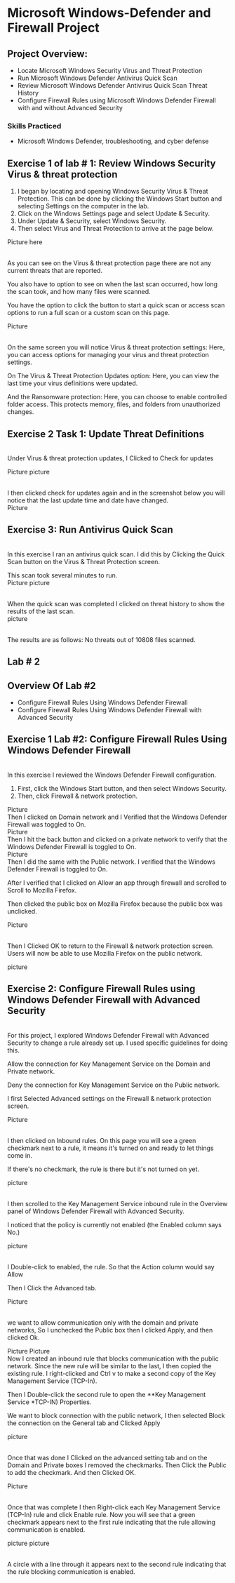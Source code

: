 <h1>Microsoft Windows-Defender and Firewall Project </h1>
<h2>  Project Overview:</h2>
<ul>
  <li>Locate Microsoft Windows Security Virus and Threat Protection</li>
  <li>Run Microsoft Windows Defender Antivirus Quick Scan</li>
  <li>Review Microsoft Windows Defender Antivirus Quick Scan Threat History</li>
  <li>Configure Firewall Rules using Microsoft Windows Defender Firewall with and without Advanced Security</li>
</ul>

<h3>Skills Practiced</h3>

<ul> 
  <li>Microsoft Windows Defender, troubleshooting, and cyber defense</li> </ul>

  <h2>Exercise 1 of lab # 1: Review Windows Security Virus & threat protection</h2>

<ol>
  <li> I began by locating and opening Windows Security Virus & Threat Protection. This can be done by clicking the Windows Start button and selecting Settings on the computer in the lab.</li>
  <li>Click on the Windows Settings page and select Update & Security.</li>
  <li>Under Update & Security, select Windows Security.</li>
  <li>Then select Virus and Threat Protection to arrive at the page below.</li>
</ol>

Picture here

<br> As you can see on the Virus & threat protection  page there are not any current threats that are reported.

You also have to option to see on when the last scan occurred, how long the scan took, and how many files were scanned. 

You have the option to click the button to start a quick scan or access scan options to run a full scan or a custom scan on this page. </br>

Picture

<br> On the same screen you will notice Virus & threat protection settings: Here, you can access options for managing your virus and threat protection settings. 

On The Virus & Threat Protection Updates option: Here, you can view the last time your virus definitions were updated. 

And the Ransomware protection: Here, you can choose to enable controlled folder access. This protects memory, files, and folders from unauthorized changes.</br>

<h2>Exercise 2 Task 1: Update Threat Definitions </h2>

<br>Under Virus & threat protection updates, I Clicked to Check for updates </br>

Picture
picture

<br> I then clicked check for updates again and in the screenshot below you will notice that the last update time and date have changed.</br>
Picture
<h2>Exercise 3: Run Antivirus Quick Scan</h2>
<br> In this exercise I ran an antivirus quick scan. I did this by Clicking the Quick Scan button on the Virus & Threat Protection screen. 

This scan took several minutes to run.</br> 
Picture 
picture 

<br> When the quick scan was completed I clicked on threat history to show the results of the last scan. </br>
picture

<br>The results are as follows: No threats out of 10808 files scanned. </br>

<h2>Lab # 2 
</h2>
<h2> Overview Of Lab #2 </h2>
<ul>
  <li>Configure Firewall Rules Using Windows Defender Firewall</li>
  <li>Configure Firewall Rules Using Windows Defender Firewall with Advanced Security</li>
</ul>

<h2>Exercise 1 Lab #2: Configure Firewall Rules Using Windows Defender Firewall</h2>
<br> In this exercise I reviewed the Windows Defender Firewall configuration.</br>
<ol>
  <li>First, click the Windows Start button, and then select Windows Security.</li>
  <li>Then, click Firewall & network protection.</li>
</ol>
Picture
<br> Then I clicked on Domain network and I Verified that the Windows Defender Firewall was toggled to On.</br>
Picture
<br> Then I hit the back button and clicked on a private network to verify that the  Windows Defender Firewall is toggled to On.</br>
Picture
<br> Then I did the same with the Public network. I verified that the Windows Defender Firewall is toggled to On. 

After I verified that I clicked on Allow an app through firewall and scrolled to Scroll to Mozilla Firefox. 

Then clicked the public box on Mozilla Firefox because the public box was unclicked. <br>

Picture

<br> Then I Clicked OK to return to the Firewall & network protection screen. Users will now be able to use Mozilla Firefox on the public network.</br>

picture

<h2>Exercise 2: Configure Firewall Rules using Windows Defender Firewall with Advanced Security
</h2>

<br> For this project, I explored Windows Defender Firewall with Advanced Security to change a rule already set up. I used specific guidelines for doing this.

Allow the connection for Key Management Service on the Domain and Private network.

Deny the connection for Key Management Service on the Public network.

I first Selected Advanced settings on the Firewall & network protection screen.</br>

Picture

<br> I then clicked on Inbound rules. On this page you will see a green checkmark next to a rule, it means it's turned on and ready to let things come in. 

If there's no checkmark, the rule is there but it's not turned on yet.</br>

picture

<br> I then scrolled to the Key Management Service inbound rule in the Overview panel of Windows Defender Firewall with Advanced Security. 

I noticed that the policy is currently not enabled (the Enabled column says No.) <br> 

picture

<br>I Double-click to enabled, the rule. So that the Action column would say Allow

Then I Click the Advanced tab.</br>

Picture

<br> we want to allow communication only with the domain and private networks, So I unchecked the Public box  then I clicked Apply, and then clicked Ok.</br>

Picture
Picture
<br>Now I created an inbound rule that blocks communication with the public network. Since the new rule will be similar to the last, I  then copied  the existing rule. 
I right-clicked and Ctrl v to make a second copy of the Key Management Service (TCP-In).

Then I Double-click the second rule to open the **Key Management Service *TCP-IN) Properties. 

We want to block connection with the public network,  I then selected Block the connection on the General tab and Clicked Apply</br>

picture

<br> Once that was done I Clicked on the advanced setting tab and on the Domain and Private boxes I removed the checkmarks. 
Then Click the Public to add the checkmark. And then Clicked OK.</br>

Picture

<br> Once that was complete I then Right-click each Key Management Service (TCP-In) rule and click Enable rule.
Now you will see that a green checkmark appears next to the first rule indicating that the rule allowing communication is enabled. </br>

picture
picture

<br> A circle with a line through it appears next to the second rule indicating that the rule blocking communication is enabled.<br>



























